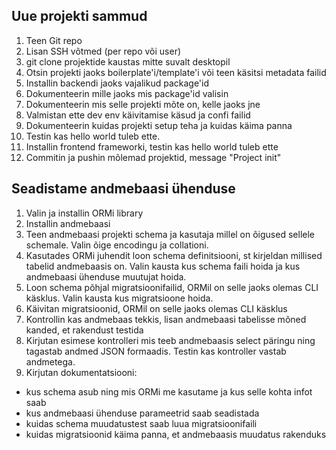 ## Uue projekti sammud
1. Teen Git repo
2. Lisan SSH võtmed (per repo või user)
3. git clone projektide kaustas mitte suvalt desktopil
4. Otsin projekti jaoks boilerplate'i/template'i või teen käsitsi metadata failid
5. Installin backendi jaoks vajalikud package'id
6. Dokumenteerin mille jaoks mis package'id valisin
7. Dokumenteerin mis selle projekti mõte on, kelle jaoks jne
8. Valmistan ette dev env käivitamise käsud ja confi failid
9. Dokumenteerin kuidas projekti setup teha ja kuidas käima panna
10. Testin kas hello world tuleb ette.
11. Installin frontend frameworki, testin kas hello world tuleb ette
12. Commitin ja pushin mõlemad projektid, message "Project init"

## Seadistame andmebaasi ühenduse
1. Valin ja installin ORMi library
2. Installin andmebaasi
3. Teen andmebaasi projekti schema ja kasutaja millel on õigused sellele schemale. Valin õige encodingu ja collationi.
4. Kasutades ORMi juhendit loon schema definitsiooni, st kirjeldan millised tabelid andmebaasis on. Valin kausta kus schema faili hoida ja kus andmebaasi ühenduse muutujat hoida.
5. Loon schema põhjal migratsioonifailid, ORMil on selle jaoks olemas CLI käsklus. Valin kausta kus migratsioone hoida.
6. Käivitan migratsioonid, ORMil on selle jaoks olemas CLI käsklus
7. Kontrollin kas andmebaas tekkis, lisan andmebaasi tabelisse mõned kanded, et rakendust testida
8. Kirjutan esimese kontrolleri mis teeb andmebaasis select päringu ning tagastab andmed JSON formaadis. Testin kas kontroller vastab andmetega.
9. Kirjutan dokumentatsiooni:
  - kus schema asub ning mis ORMi me kasutame ja kus selle kohta infot saab
  - kus andmebaasi ühenduse parameetrid saab seadistada
  - kuidas schema muudatustest saab luua migratsioonifaili
  - kuidas migratsioonid käima panna, et andmebaasis muudatus rakenduks
